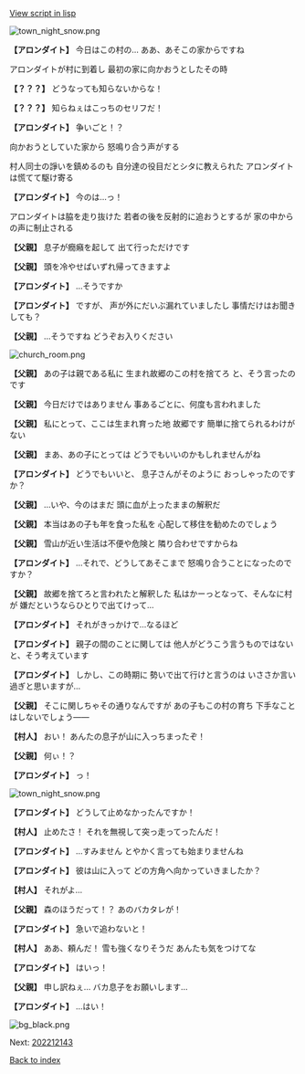 [View script in lisp](../scripts/202212141.txt)

![town_night_snow.png](../images/backgrounds/town_night_snow.png)

**【アロンダイト】**
今日はこの村の…
ああ、あそこの家からですね

アロンダイトが村に到着し
最初の家に向かおうとしたその時

**【？？？】**
どうなっても知らないからな！

**【？？？】**
知らねぇはこっちのセリフだ！

**【アロンダイト】**
争いごと！？

向かおうとしていた家から
怒鳴り合う声がする

村人同士の諍いを鎮めるのも
自分達の役目だとシタに教えられた
アロンダイトは慌てて駆け寄る

**【アロンダイト】**
今のは…っ！

アロンダイトは脇を走り抜けた
若者の後を反射的に追おうとするが
家の中からの声に制止される

**【父親】**
息子が癇癪を起して
出て行っただけです

**【父親】**
頭を冷やせばいずれ帰ってきますよ

**【アロンダイト】**
…そうですか

**【アロンダイト】**
ですが、
声が外にだいぶ漏れていましたし
事情だけはお聞きしても？

**【父親】**
…そうですね
どうぞお入りください

![church_room.png](../images/backgrounds/church_room.png)

**【父親】**
あの子は親である私に
生まれ故郷のこの村を捨てろ
と、そう言ったのです

**【父親】**
今日だけではありません
事あるごとに、何度も言われました

**【父親】**
私にとって、ここは生まれ育った地
故郷です
簡単に捨てられるわけがない

**【父親】**
まあ、あの子にとっては
どうでもいいのかもしれませんがね

**【アロンダイト】**
どうでもいいと、
息子さんがそのように
おっしゃったのですか？

**【父親】**
…いや、今のはまだ
頭に血が上ったままの解釈だ

**【父親】**
本当はあの子も年を食った私を
心配して移住を勧めたのでしょう

**【父親】**
雪山が近い生活は不便や危険と
隣り合わせですからね

**【アロンダイト】**
…それで、どうしてあそこまで
怒鳴り合うことになったのですか？

**【父親】**
故郷を捨てろと言われたと解釈した
私はかーっとなって、そんなに村が
嫌だというならひとりで出てけって…

**【アロンダイト】**
それがきっかけで…なるほど

**【アロンダイト】**
親子の間のことに関しては
他人がどうこう言うものではない
と、そう考えています

**【アロンダイト】**
しかし、この時期に
勢いで出て行けと言うのは
いささか言い過ぎと思いますが…

**【父親】**
そこに関しちゃその通りなんですが
あの子もこの村の育ち
下手なことはしないでしょう――

**【村人】**
おい！
あんたの息子が山に入っちまったぞ！

**【父親】**
何ぃ！？

**【アロンダイト】**
っ！

![town_night_snow.png](../images/backgrounds/town_night_snow.png)

**【アロンダイト】**
どうして止めなかったんですか！

**【村人】**
止めたさ！
それを無視して突っ走ってったんだ！

**【アロンダイト】**
…すみません
とやかく言っても始まりませんね

**【アロンダイト】**
彼は山に入って
どの方角へ向かっていきましたか？

**【村人】**
それがよ…

**【父親】**
森のほうだって！？
あのバカタレが！

**【アロンダイト】**
急いで追わないと！

**【村人】**
ああ、頼んだ！
雪も強くなりそうだ
あんたも気をつけてな

**【アロンダイト】**
はいっ！

**【父親】**
申し訳ねぇ…
バカ息子をお願いします…

**【アロンダイト】**
…はい！

![bg_black.png](../images/backgrounds/bg_black.png)


Next: [202212143](202212143.md)

[Back to index](index.md)
